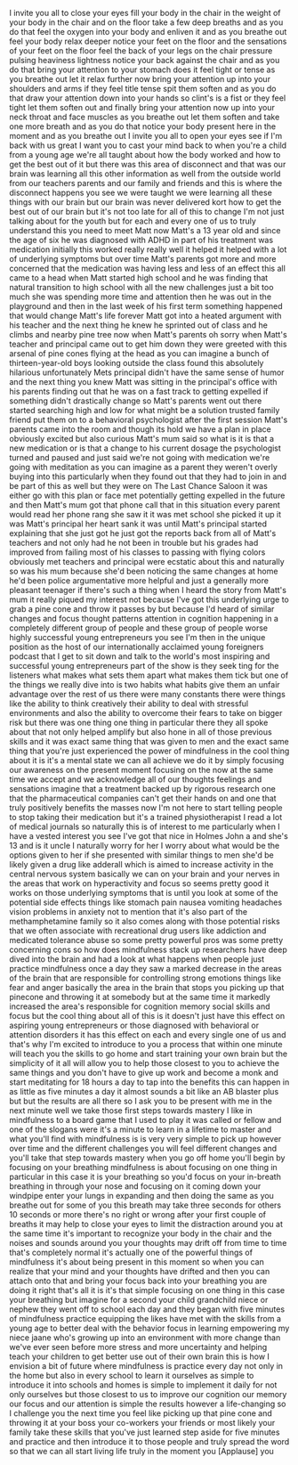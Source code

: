 
I invite you all to close your eyes fill
your body in the chair in the weight of
your body in the chair and on the floor
take a few deep breaths and as you do
that feel the oxygen into your body and
enliven it and as you breathe out feel
your body relax deeper notice your feet
on the floor and the sensations of your
feet on the floor feel the back of your
legs on the chair pressure pulsing
heaviness lightness notice your back
against the chair and as you do that
bring your attention to your stomach
does it feel tight or tense as you
breathe out let it relax further now
bring your attention up into your
shoulders and arms if they feel title
tense spit them soften and as you do
that draw your attention down into your
hands so clint&#39;s is a fist or they feel
tight let them soften out and finally
bring your attention now up into your
neck throat and face muscles as you
breathe out let them soften and take one
more breath and as you do that notice
your body present here in the moment and
as you breathe out I invite you all to
open your eyes see if I&#39;m back with us
great I want you to cast your mind back
to when you&#39;re a child from a young age
we&#39;re all taught about how the body
worked and how to get the best out of it
but there was this area of disconnect
and that was our brain was learning all
this other information as well from the
outside world from our teachers parents
and our family and friends and this is
where the disconnect happens you see we
were taught we were learning all these
things with our brain but our brain was
never delivered
kort how to get the best out of our
brain but it&#39;s not too late for all of
this to change I&#39;m not just talking
about for the youth but for each and
every one of us to truly understand this
you need to meet Matt now Matt&#39;s a 13
year old and since the age of six he was
diagnosed with ADHD in part of his
treatment was medication initially this
worked really really well it helped it
helped with a lot of underlying symptoms
but over time Matt&#39;s parents got more
and more concerned that the medication
was having less and less of an effect
this all came to a head when Matt
started high school and he was finding
that natural transition to high school
with all the new challenges just a bit
too much she was spending more time and
attention then he was out in the
playground and then in the last week of
his first term something happened that
would change Matt&#39;s life forever Matt
got into a heated argument with his
teacher and the next thing he knew he
sprinted out of class and he climbs and
nearby pine tree now when Matt&#39;s parents
oh sorry when Matt&#39;s teacher and
principal came out to get him down they
were greeted with this arsenal of pine
cones flying at the head as you can
imagine a bunch of thirteen-year-old
boys looking outside the class found
this absolutely hilarious
unfortunately Mets principal didn&#39;t have
the same sense of humor and the next
thing you knew Matt was sitting in the
principal&#39;s office with his parents
finding out that he was on a fast track
to getting expelled if something didn&#39;t
drastically change so Matt&#39;s parents
went out there started searching high
and low for what might be a solution
trusted family friend put them on to a
behavioral psychologist after the first
session Matt&#39;s parents came into the
room and though its hold we have a plan
in place obviously excited but also
curious Matt&#39;s mum said so what is it is
that a new medication or is that a
change to his current dosage the
psychologist turned and paused and just
said we&#39;re not going with medication
we&#39;re going with meditation
as you can imagine as a parent they
weren&#39;t overly buying into this
particularly when they found out that
they had to join in and be part of this
as well but they were on The Last Chance
Saloon it was either go with this plan
or face met potentially getting expelled
in the future and then Matt&#39;s mum got
that phone call that in this situation
every parent would read her phone rang
she saw it it was met school she picked
it up it was Matt&#39;s principal her heart
sank it was until Matt&#39;s principal
started explaining that she just got he
just got the reports back from all of
Matt&#39;s teachers and not only had he not
been in trouble but his grades had
improved from failing most of his
classes to passing with flying colors
obviously met teachers and principal
were ecstatic about this and naturally
so was his mum because she&#39;d been
noticing the same changes at home he&#39;d
been police argumentative more helpful
and just a generally more pleasant
teenager if there&#39;s such a thing when I
heard the story from Matt&#39;s mum it
really piqued my interest not because
I&#39;ve got this underlying urge to grab a
pine cone and throw it passes by but
because I&#39;d heard of similar changes and
focus thought patterns attention in
cognition happening in a completely
different group of people and these
group of people worse highly successful
young entrepreneurs you see I&#39;m then in
the unique position as the host of our
internationally acclaimed young
foreigners podcast that I get to sit
down and talk to the world&#39;s most
inspiring and successful young
entrepreneurs part of the show is they
seek ting for the listeners what makes
what sets them apart what makes them
tick but one of the things we really
dive into is two habits what habits give
them an unfair advantage over the rest
of us there were many constants there
were things like the ability to think
creatively their ability to deal with
stressful environments and also the
ability to overcome their fears to take
on bigger risk but there was one thing
one thing in particular there they all
spoke about that not only helped amplify
but also hone in all of those previous
skills and it was exact same thing that
was given to men and the exact same
thing that you&#39;re just experienced the
power of mindfulness in the cool thing
about it is it&#39;s a mental state we can
all achieve we do it by simply focusing
our awareness on the present moment
focusing on the now at the same time we
accept and we acknowledge all of our
thoughts feelings and sensations imagine
that a treatment backed up by rigorous
research one that the pharmaceutical
companies can&#39;t get their hands on and
one that truly positively benefits the
masses now I&#39;m not here to start telling
people to stop taking their medication
but it&#39;s a trained physiotherapist I
read a lot of medical journals so
naturally this is of interest to me
particularly when I have a vested
interest you see I&#39;ve got that nice in
Holmes John a and she&#39;s 13 and is it
uncle I naturally worry for her I worry
about what would be the options given to
her if she presented with similar things
to men she&#39;d be likely given a drug like
adderall which is aimed to increase
activity in the central nervous system
basically we can on your brain and your
nerves in the areas that work on
hyperactivity and focus so seems pretty
good it works on those underlying
symptoms that is until you look at some
of the potential side effects things
like stomach pain nausea vomiting
headaches vision problems in anxiety not
to mention that it&#39;s also part of the
methamphetamine family so it also comes
along with those potential risks that we
often associate with recreational drug
users like addiction and medicated
tolerance abuse so some pretty powerful
pros was some pretty concerning cons so
how does mindfulness stack up
researchers have deep dived into the
brain and had a look at what happens
when people just practice mindfulness
once a day
they saw a marked decrease in the areas
of the brain that are responsible for
controlling strong emotions things like
fear and anger basically the area in the
brain that stops you picking up that
pinecone and throwing it at somebody but
at the same time it markedly increased
the area&#39;s responsible for cognition
memory social skills and focus but the
cool thing about all of this is it
doesn&#39;t just have this effect on
aspiring young entrepreneurs or those
diagnosed with behavioral or attention
disorders it has this effect on each and
every single one of us and that&#39;s why
I&#39;m excited to introduce to you a
process that within one minute will
teach you the skills to go home and
start training your own brain but the
simplicity of it all will allow you to
help those closest to you to achieve the
same things and you don&#39;t have to give
up work and become a monk and start
meditating for 18 hours a day to tap
into the benefits this can happen in as
little as five minutes a day it almost
sounds a bit like an AB blaster plus but
but the results are all there so I ask
you to be present with me in the next
minute well we take those first steps
towards mastery I like in mindfulness to
a board game that I used to play it was
called or fellow and one of the slogans
were it&#39;s a minute to learn in a
lifetime to master and what you&#39;ll find
with mindfulness is is very very simple
to pick up however over time and the
different challenges you will feel
different changes and you&#39;ll take that
step towards mastery when you go off
home you&#39;ll begin by focusing on your
breathing mindfulness is about focusing
on one thing in particular in this case
it is your breathing so you&#39;d focus on
your in-breath breathing in through your
nose and focusing on it coming down your
windpipe enter your lungs in expanding
and then doing the same as you breathe
out for some of you this breath may take
three seconds for others 10 seconds or
more there&#39;s no right
or wrong after your first couple of
breaths it may help to close your eyes
to limit the distraction around you at
the same time it&#39;s important to
recognize your body in the chair and the
noises and sounds around you your
thoughts may drift off from time to time
that&#39;s completely normal
it&#39;s actually one of the powerful things
of mindfulness it&#39;s about being present
in this moment so when you can realize
that your mind and your thoughts have
drifted and then you can attach onto
that and bring your focus back into your
breathing you are doing it right that&#39;s
all it is it&#39;s that simple
focusing on one thing in this case your
breathing but imagine for a second your
child grandchild niece or nephew they
went off to school each day and they
began with five minutes of mindfulness
practice equipping the likes have met
with the skills from a young age to
better deal with the behavior focus in
learning empowering my niece jaane who&#39;s
growing up into an environment with more
change than we&#39;ve ever seen before
more stress and more uncertainty and
helping teach your children to get
better use out of their own brain this
is how I envision a bit of future where
mindfulness is practice every day not
only in the home but also in every
school to learn it ourselves as simple
to introduce it into schools and homes
is simple to implement it daily for not
only ourselves but those closest to us
to improve our cognition our memory our
focus and our attention is simple the
results however a life-changing so I
challenge you the next time you feel
like picking up that pine cone and
throwing it at your boss your co-workers
your friends or most likely your family
take these skills that you&#39;ve just
learned step aside for five minutes
and practice and then introduce it to
those people and truly spread the word
so that we can all start living life
truly in the moment
you
[Applause]
you
